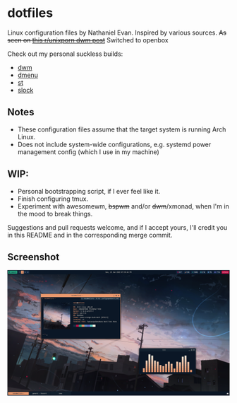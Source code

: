 # dotfiles
Linux configuration files by Nathaniel Evan. Inspired by various sources.
~~As seen on [this r/unixporn dwm post](https://www.reddit.com/r/unixporn/comments/mewpsp/dwm_still_lovin_nord/)~~ Switched to openbox

Check out my personal suckless builds:
* [dwm](https://github.com/nathanielevan/dwm)
* [dmenu](https://github.com/nathanielevan/dmenu)
* [st](https://github.com/nathanielevan/st)
* [slock](https://github.com/nathanielevan/slock)

## Notes
* These configuration files assume that the target system is running Arch Linux.
* Does not include system-wide configurations, e.g. systemd power management config (which I use in my machine)

## WIP:
* Personal bootstrapping script, if I ever feel like it.
* Finish configuring tmux.
* Experiment with awesomewm, ~~bspwm~~ and/or ~~dwm~~/xmonad, when I'm in the mood to break things.

Suggestions and pull requests welcome, and if I accept yours, I'll credit you in this README and in the corresponding merge commit.

## Screenshot

![Screenshot](screenshot.png?raw=true)

